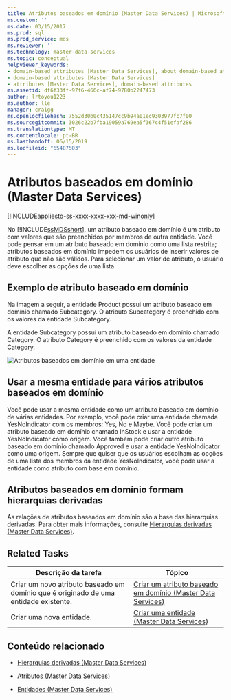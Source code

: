 ```yaml
---
title: Atributos baseados em domínio (Master Data Services) | Microsoft Docs
ms.custom: ''
ms.date: 03/15/2017
ms.prod: sql
ms.prod_service: mds
ms.reviewer: ''
ms.technology: master-data-services
ms.topic: conceptual
helpviewer_keywords:
- domain-based attributes [Master Data Services], about domain-based attributes
- domain-based attributes [Master Data Services]
- attributes [Master Data Services], domain-based attributes
ms.assetid: df6f33ff-97f6-466c-af74-9780b2247473
author: lrtoyou1223
ms.author: lle
manager: craigg
ms.openlocfilehash: 7552d30b0c435147cc9b94a01ec9303977fc7f00
ms.sourcegitcommit: 3026c22b7fba19059a769ea5f367c4f51efaf286
ms.translationtype: MT
ms.contentlocale: pt-BR
ms.lasthandoff: 06/15/2019
ms.locfileid: "65487503"
---
```

# <a name="domain-based-attributes-master-data-services"></a>Atributos baseados em domínio (Master Data Services)

[!INCLUDE[appliesto-ss-xxxx-xxxx-xxx-md-winonly](../includes/appliesto-ss-xxxx-xxxx-xxx-md-winonly.md)]

  No [!INCLUDE[ssMDSshort](../includes/ssmdsshort-md.md)], um atributo baseado em domínio é um atributo com valores que são preenchidos por membros de outra entidade. Você pode pensar em um atributo baseado em domínio como uma lista restrita; atributos baseados em domínio impedem os usuários de inserir valores de atributo que não são válidos. Para selecionar um valor de atributo, o usuário deve escolher as opções de uma lista.  
  
## <a name="domain-based-attribute-example"></a>Exemplo de atributo baseado em domínio  
 Na imagem a seguir, a entidade Product possui um atributo baseado em domínio chamado Subcategory. O atributo Subcategory é preenchido com os valores da entidade Subcategory.  
  
 A entidade Subcategory possui um atributo baseado em domínio chamado Category. O atributo Category é preenchido com os valores da entidade Category.  
  
 ![Atributos baseados em domínio em uma entidade](../master-data-services/media/mds-conc-domain-based-attribute-conceptual.gif "Atributos baseados em domínio em uma entidade")  
  
## <a name="use-same-entity-for-multiple-domain-based-attributes"></a>Usar a mesma entidade para vários atributos baseados em domínio  
 Você pode usar a mesma entidade como um atributo baseado em domínio de várias entidades. Por exemplo, você pode criar uma entidade chamada YesNoIndicator com os membros: Yes, No e Maybe. Você pode criar um atributo baseado em domínio chamado InStock e usar a entidade YesNoIndicator como origem. Você também pode criar outro atributo baseado em domínio chamado Approved e usar a entidade YesNoIndicator como uma origem. Sempre que quiser que os usuários escolham as opções de uma lista dos membros da entidade YesNoIndicator, você pode usar a entidade como atributo com base em domínio.  
  
## <a name="domain-based-attributes-form-derived-hierarchies"></a>Atributos baseados em domínio formam hierarquias derivadas  
 As relações de atributos baseados em domínio são a base das hierarquias derivadas. Para obter mais informações, consulte [Hierarquias derivadas &#40;Master Data Services&#41;](../master-data-services/derived-hierarchies-master-data-services.md).  
  
## <a name="related-tasks"></a>Related Tasks  
  
|Descrição da tarefa|Tópico|  
|----------------------|-----------|  
|Criar um novo atributo baseado em domínio que é originado de uma entidade existente.|[Criar um atributo baseado em domínio &#40;Master Data Services&#41;](../master-data-services/create-a-domain-based-attribute-master-data-services.md)|  
|Criar uma nova entidade.|[Criar uma entidade &#40;Master Data Services&#41;](../master-data-services/create-an-entity-master-data-services.md)|  
  
## <a name="related-content"></a>Conteúdo relacionado  
  
-   [Hierarquias derivadas &#40;Master Data Services&#41;](../master-data-services/derived-hierarchies-master-data-services.md)  
  
-   [Atributos &#40;Master Data Services&#41;](../master-data-services/attributes-master-data-services.md)  
  
-   [Entidades &#40;Master Data Services&#41;](../master-data-services/entities-master-data-services.md)  
  
  
